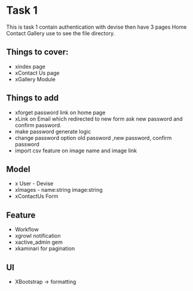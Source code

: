 
# Task 1

This is task 1 contain authentication with devise then have 3 pages Home Contact Gallery use to see the file directory.

## Things to cover:
- xindex page
- xContact Us page
- xGallery Module

## Things to add
- xforget password link on home page
- xLink on Email which redirected to new form ask new password and confirm password.
- make password generate logic
- change password option old password ,new password, confirm password
- import csv feature on image name and image link

## Model
- x User - Devise
- xImages - name:string image:string
- xContactUs Form

## Feature
- Workflow
- xgrowl notification
- xactive_admin gem
- xkaminari for pagination

## UI
- XBootstrap -> formatting
